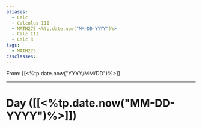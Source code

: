 ```yaml
---
aliases:
  - Calc
  - Calculus III
  - MATH275 <%tp.date.now("MM-DD-YYYY")%>
  - Calc III
  - Calc 3
tags:
  - MATH275
cssclasses:
---
```

From: [[<%tp.date.now("YYYY/MM/DD")%>]]

------
# Day  ([[<%tp.date.now("MM-DD-YYYY")%>]]) 

